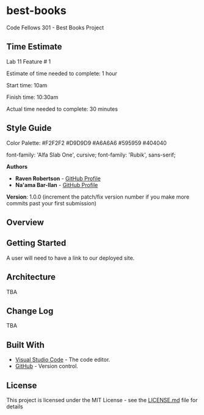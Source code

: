 # best-books
Code Fellows 301 - Best Books Project

## Time Estimate

Lab 11 Feature # 1

Estimate of time needed to complete: 1 hour

Start time: 10am

Finish time: 10:30am

Actual time needed to complete: 30 minutes

## Style Guide

Color Palette:
#F2F2F2
#D9D9D9
#A6A6A6
#595959
#404040

font-family: 'Alfa Slab One', cursive;
font-family: 'Rubik', sans-serif;

**Authors**

* **Raven Robertson** - [GitHub Profile](https://github.com/ravewillow6383)
* **Na'ama Bar-Ilan** - [GitHub Profile](https://github.com/NaamaBarIlan)

**Version**: 1.0.0 (increment the patch/fix version number if you make more commits past your first submission)

## Overview

## Getting Started
A user will need to have a link to our deployed site. 

## Architecture
TBA

## Change Log
TBA

## Built With

* [Visual Studio Code](https://code.visualstudio.com/) - The code editor.
* [GitHub](https://github.com/) -  Version control.


## License

This project is licensed under the MIT License - see the [LICENSE.md](LICENSE.md) file for details
